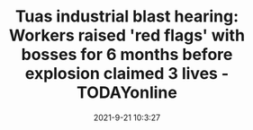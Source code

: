 ---
"title": "Tuas industrial blast hearing: Workers raised 'red flags' with bosses for 6 months before explosion claimed 3 lives - TODAYonline"
"date": "2021-9-21 10:3:27"
"feed_name": "GOOGLENEWSINDUSTRIAL"
"feed_website": "https://news.google.com/search?q=industrial%2Bincident&hl=en-US&gl=US&ceid=US:en"
"feed_rss": "https://news.google.com/rss/search?q=industrial%2Bincident&hl=en-US&gl=US&ceid=US:en"
"link": "https://www.todayonline.com/singapore/tuas-industrial-blast-hearing-workers-raised-red-flags-bosses-6-months-explosion-claimed-3"
"file": "_posts/2021-1-1-a3d9696ea1929d891307e7a7478fdeaea64708b4.md"
"accident": "1"
"drilling": "0"
"dead": "3"
"injured": "0"
"where": "industrial site"
"place": "unknown place"
---